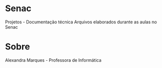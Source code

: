 # Senac
Projetos - Documentação técnica
Arquivos elaborados durante as aulas no Senac
# Sobre
Alexandra Marques - Professora de Informática
